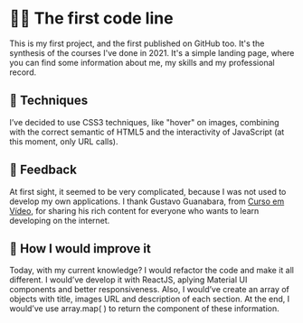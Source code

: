 # 👨‍💻 The first code line
This is my first project, and the first published on GitHub too. It's the synthesis of the courses I've done in 2021. It's a simple landing page, where you can find some information about me, my skills and my professional record.

## 🚀 Techniques
I’ve decided to use CSS3 techniques, like "hover" on images, combining with the correct semantic of HTML5 and the interactivity of JavaScript (at this moment, only URL calls).

## 📜 Feedback
At first sight, it seemed to be very complicated, because I was not used to develop my own applications. I thank Gustavo Guanabara, from [Curso em Vídeo](https://www.cursoemvideo.com/), for sharing his rich content for everyone who wants to learn developing on the internet.


## 🤔 How I would improve it
Today, with my current knowledge? I would refactor the code and make it all different. I would’ve develop it with ReactJS, aplying Material UI components and better responsiveness. Also, I would’ve create an array of objects with title, images URL and description of each section. At the end, I would’ve use array.map( ) to return the component of these information.
